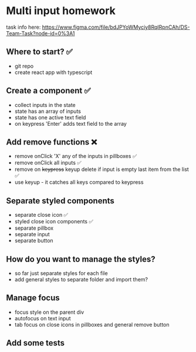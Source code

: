 # Multi input homework

task info here:
https://www.figma.com/file/bdJPYoWMyciy8RqIRpnCAh/DS-Team-Task?node-id=0%3A1

## Where to start? :white_check_mark:

- git repo
- create react app with typescript

## Create a component :white_check_mark:

- collect inputs in the state
- state has an array of inputs
- state has one active text field
- on keypress 'Enter' adds text field to the array

## Add remove functions :x:

- remove onClick 'X' any of the inputs in pillboxes :white_check_mark:
- remove onClick all inputs :white_check_mark:
- remove on ~~keypress~~ keyup delete if input is empty last item from the list :white_check_mark:
- use keyup - it catches all keys compared to keypress

## Separate styled components

- separate close icon :white_check_mark:
- styled close icon components :white_check_mark:
- separate pillbox
- separate input
- separate button

## How do you want to manage the styles?

- so far just separate styles for each file
- add general styles to separate folder and import them?

## Manage focus

- focus style on the parent div
- autofocus on text input
- tab focus on close icons in pillboxes and general remove button  

## Add some tests